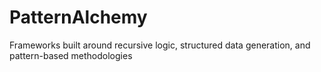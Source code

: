 # PatternAlchemy
Frameworks built around recursive logic, structured data generation, and pattern-based methodologies
